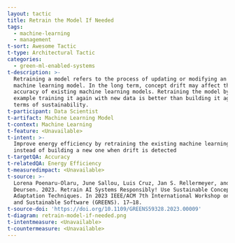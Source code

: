 ```yaml
---
layout: tactic
title: Retrain the Model If Needed
tags:
  - machine-learning
  - management
t-sort: Awesome Tactic
t-type: Architectural Tactic
categories:
  - green-ml-enabled-systems
t-description: >-
  Retraining a model refers to the process of updating or modifying an existing
  machine learning model. In the long term, concept drift may affect the
  accuracy of existing machine learning models. Retraining the model by for
  example training it again with new data is better than building it again in
  terms of sustainability.
t-participant: Data Scientist
t-artifact: Machine Learning Model
t-context: Machine Learning
t-feature: <Unavailable>
t-intent: >-
  Improve energy efficiency by retraining the existing machine learning model
  instead of building a new one when drift is detected
t-targetQA: Accuracy
t-relatedQA: Energy Efficiency
t-measuredimpact: <Unavailable>
t-source: >-
  Lorena Poenaru-Olaru, June Sallou, Luis Cruz, Jan S. Rellermeyer, and Arie van
  Deursen. 2023. Retrain AI Systems Responsibly! Use Sustainable Concept Drift
  Adaptation Techniques. In 2023 IEEE/ACM 7th International Workshop on Green
  and Sustainable Software (GREENS). 17–18.
t-source-doi: 'https://doi.org/10.1109/GREENS59328.2023.00009'
t-diagram: retrain-model-if-needed.png
t-intentmeasure: <Unavailable>
t-countermeasure: <Unavailable>
---
```


